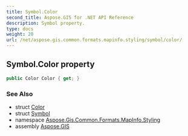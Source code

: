 ```yaml
---
title: Symbol.Color
second_title: Aspose.GIS for .NET API Reference
description: Symbol property. 
type: docs
weight: 20
url: /net/aspose.gis.common.formats.mapinfo.styling/symbol/color/
---
```

## Symbol.Color property

```csharp
public Color Color { get; }
```

### See Also

* struct [Color](../../color/)
* struct [Symbol](../)
* namespace [Aspose.Gis.Common.Formats.MapInfo.Styling](../../symbol/)
* assembly [Aspose.GIS](../../../)


